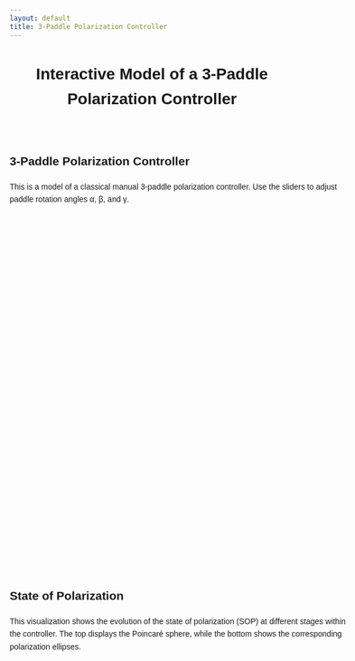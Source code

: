 ```yaml
---
layout: default
title: 3-Paddle Polarization Controller
---
```


<style>
  body {
	  font-family: sans-serif;
	  margin: 20px;
		line-height: 1.6;
	}

	h1 {
		text-align: center;
		margin-bottom: 40px;
	}

	.container {
		display: flex;
		justify-content: center;
		gap: 20px;
		align-items: flex-start;
		flex-wrap: wrap;
	}

	.column {
		display: flex;
		flex-direction: column;
		align-items: center;
		width: 600px;
	}

	.text-block {
		height: 150px; /* Alignment by height of headings+text */
		margin-bottom: 10px;
	}

	.applet {
		width: 600px;
		height: 600px;
	}

	@media (max-width: 1260px) {
		.container {
		  flex-direction: column;
		  align-items: center;
		}

		.text-block {
		  height: auto;
		}
	}
</style>

<h1>Interactive Model of a 3-Paddle Polarization Controller</h1>

<div class="container">
  <!-- Left column -->
  <div class="column">
    <div class="text-block">
      <h2>3-Paddle Polarization Controller</h2>
      <p>This is a model of a classical manual 3-paddle polarization controller. Use the sliders to adjust paddle rotation angles α, β, and γ.</p>
    </div>
    <div id="ggbApplet1" class="applet"></div>
  </div>

  <!-- Right column -->
  <div class="column">
    <div class="text-block">
      <h2>State of Polarization</h2>
      <p>This visualization shows the evolution of the state of polarization (SOP) at different stages within the controller. The top displays the Poincaré sphere, while the bottom shows the corresponding polarization ellipses.</p>
    </div>
    <div id="ggbApplet2" class="applet"></div>
  </div>
</div>

<div id="ggbApplet1"></div>

<script>
  function ggbOnInit(param) {
	  if (param == "ggbApplet1") {
		  // init update listeners for ggbApplet1
		  ggbApplet1.registerObjectUpdateListener("α", "abcListener");
		  ggbApplet1.registerObjectUpdateListener("β", "abcListener");
		  ggbApplet1.registerObjectUpdateListener("γ", "abcListener");
	  }
  }

  function abcListener(objName) {
    // get value from applet1 and set value in applet2	
	  var changedValue = 2*ggbApplet1.getValue(objName);/* Multiple by 2 due to double of angles on the Poincare sphere */
	  ggbApplet2.setValue(objName, changedValue);		
  } 
  
  var applet1 = new GGBApplet(createGGBParams("ggbApplet1", "pts6vg4r"), true);
  var applet2 = new GGBApplet(createGGBParams("ggbApplet2", "hdmsanwn"), true);
  window.onload = function() {
	  applet1.inject('ggbApplet1');
	  applet2.inject('ggbApplet2');
	  // Запрет прокрутки мыши (зум колесиком)
	  document.getElementById('ggbApplet2').addEventListener('wheel', function (e) {
	    e.preventDefault();
	    }, { passive: false });
	
	  // Запрет пинча на мобильных
	  document.getElementById('ggbApplet2').addEventListener('touchmove', function (e) {
	    if (e.touches.length > 1) e.preventDefault();
	    }, { passive: false });
};
</script>
